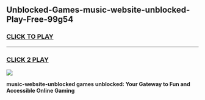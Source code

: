 
## Unblocked-Games-music-website-unblocked-Play-Free-99g54
<h3>
<a href="https://premium76.site?title=music-website-unblocked&ref=18A1">CLICK TO PLAY</a></h3>
<hr>

<h3>
<a href="https://premium76.site?title=music-website-unblocked&ref=18A1">CLICK 2 PLAY</a>
  
</h3>

<a href="https://premium76.site?title=music-website-unblocked&ref=18A1"><img src="https://clearcache.store/games.png"></a>


**music-website-unblocked games unblocked: Your Gateway to Fun and Accessible Online Gaming**

